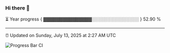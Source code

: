 ### Hi there 👋

⏳ Year progress { ▓▓▓▓▓▓▓▓▓▓▓▓▓▓▓░░░░░░░░░░░░░░░ } 52.90 %

---

⏰ Updated on Sunday, July 13, 2025 at 2:27 AM UTC

![Progress Bar CI](https://github.com/arthurbuhl/arthurbuhl/workflows/Progress%20Bar%20CI/badge.svg)
